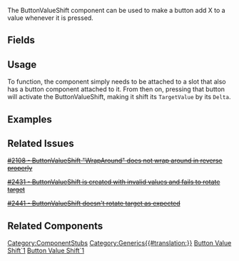 <languages></languages> <translate>

The ButtonValueShift component can be used to make a button add X to a
value whenever it is pressed.

## Fields

## Usage

To function, the component simply needs to be attached to a slot that
also has a button component attached to it. From then on, pressing that
button will activate the ButtonValueShift, making it shift its
`TargetValue` by its `Delta`.

## Examples

## Related Issues

[<s>#2108 - ButtonValueShift "WrapAround" does not wrap around in
reverse
properly</s>](https://github.com/Resonite-Metaverse/ResonitePublic/issues/2108)

[<s>#2431 - ButtonValueShift<floatQ> is created with invalid values and
fails to rotate
target</s>](https://github.com/Resonite-Metaverse/ResonitePublic/issues/2431)

[<s>#2441 - ButtonValueShift<floatQ> doesn't rotate target as
expected</s>](https://github.com/Resonite-Metaverse/ResonitePublic/issues/2441)

## Related Components

</translate>

[Category:ComponentStubs](Category:ComponentStubs "wikilink")
[Category:Generics{{#translation:}}](Category:Generics{{#translation:}} "wikilink")
[Button Value Shift\`1](Category:Components{{#translation:}} "wikilink")
[Button Value
Shift\`1](Category:Components:Common_UI:Button_Interactions{{#translation:}} "wikilink")